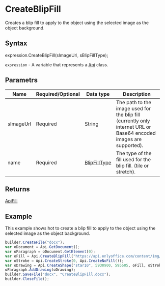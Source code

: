 # CreateBlipFill

Creates a blip fill to apply to the object using the selected image as the object background.

## Syntax

expression.CreateBlipFill(sImageUrl, sBlipFillType);

`expression` - A variable that represents a [Api](../Api.md) class.

## Parametrs

| **Name** | **Required/Optional** | **Data type** | **Description** |
| ------------- | ------------- | ------------- | ------------- |
| sImageUrl | Required | String | The path to the image used for the blip fill (currently only internet URL or Base64 encoded images are supported). |
| name | Required | [BlipFillType](../../../Enumerations/BlipFillType.md) | The type of the fill used for the blip fill. (tile or stretch). |

## Returns

[ApiFill](../../ApiFill/ApiFill.md)

## Example

This example shows hot to create a blip fill to apply to the object using the selected image as the object background.

```javascript
builder.CreateFile("docx");
var oDocument = Api.GetDocument();
var oParagraph = oDocument.GetElement(0);
var oFill = Api.CreateBlipFill("https://api.onlyoffice.com/content/img/docbuilder/examples/icon_DocumentEditors.png", "tile");
var oStroke = Api.CreateStroke(0, Api.CreateNoFill());
var oDrawing = Api.CreateShape("star10", 5930900, 595605, oFill, oStroke);
oParagraph.AddDrawing(oDrawing);
builder.SaveFile("docx", "CreateBlipFill.docx");
builder.CloseFile();
```